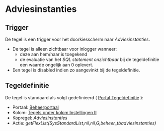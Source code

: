# Adviesinstanties

## Trigger

De tegel is een trigger voor het doorkiesscherm naar *Adviesinstanties*.

* De tegel is alleen zichtbaar voor inlogger wanneer:
  * deze aan hem/haar is toegekend
  * de evaluatie van het *SQL statement onzichtbaar* bij de tegeldefinitie een waarde ongelijk aan 0 oplevert.
* Een tegel is disabled indien zo aangevinkt bij de tegeldefinitie.

## Tegeldefinitie

De tegel is standaard als volgt gedefinieerd ( [Portal Tegeldefinitie](/docs/instellen_inrichten/portaldefinitie/portal_tegel.md) ):

* Portaal: [Beheerportaal](/docs/probleemoplossing/portalen_en_moduleschermen/beheerportaal.md)
* Kolom: [Tegels onder kolom Instellingen II](/docs/probleemoplossing/portalen_en_moduleschermen/beheerportaal/tegels_onder_kolom_instellingen_ii.md)
* Kopregel: *Adviesinstanties*
* Actie: *getFlexList(SysStandardList,nil,nil,G,beheer_tbadviesinstanties)*
